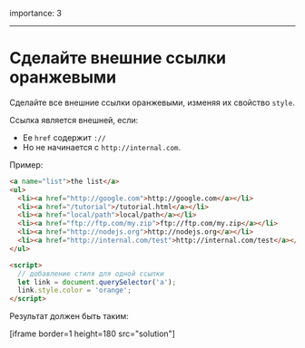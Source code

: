 importance: 3

---

# Сделайте внешние ссылки оранжевыми

Сделайте все внешние ссылки оранжевыми, изменяя их свойство `style`.

Ссылка является внешней, если:
- Ее `href` содержит `://`
- Но не начинается с `http://internal.com`.

Пример:

```html run
<a name="list">the list</a>
<ul>
  <li><a href="http://google.com">http://google.com</a></li>
  <li><a href="/tutorial">/tutorial.html</a></li>
  <li><a href="local/path">local/path</a></li>
  <li><a href="ftp://ftp.com/my.zip">ftp://ftp.com/my.zip</a></li>
  <li><a href="http://nodejs.org">http://nodejs.org</a></li>
  <li><a href="http://internal.com/test">http://internal.com/test</a></li>
</ul>

<script>
  // добавление стиля для одной ссылки
  let link = document.querySelector('a');
  link.style.color = 'orange';
</script>
```

Результат должен быть таким:

[iframe border=1 height=180 src="solution"]
